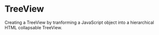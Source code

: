 <h1>TreeView</h1>

<p>Creating a TreeView by tranforming a JavaScript object into a hierarchical HTML collapsable TreeView.</p>
